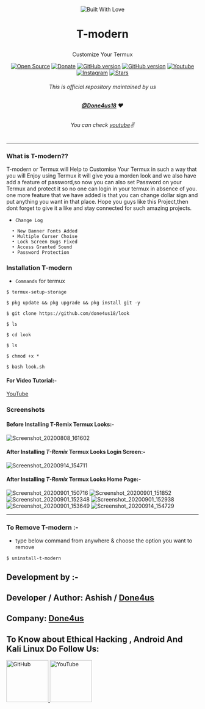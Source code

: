 <p align="center"><a><img title="Built With Love" src="https://forthebadge.com/images/badges/built-for-android.svg"> </a>

# <p align="center">T-modern
<p align="center">Customize Your Termux
<p align="center">
<a href="https://github.com/done4us18"><img title="Open Source" src="https://img.shields.io/badge/Open%20Source-%E2%99%A5-red" ></a>
 <a href="#"><img title="Donate" src="https://img.shields.io/badge/Donate-PayPal-blue" ></a>
 <a href="#"><img title="GitHub version" src="https://d25lcipzij17d.cloudfront.net/badge.svg?id=gh&type=6&v=1.0.0&x2=0" ></a>
<a href="#"><img title="GitHub version" src="https://img.shields.io/github/license/Bhaviktutorials/T-Remix?color=Brightgree" ></a>
 <a href="#"><img alt="Youtube" src="https://img.shields.io/badge/Youtube-Bhavik Tutorials-green"/></a>
 <a href="#"><img alt="Instagram" src="https://img.shields.io/badge/Instagram-Bhavik_Tutorials-ff69b4"/></a>
 <a href="#"><img title="Stars" src="https://img.shields.io/github/stars/Bhaviktutorials/T-Remix?style=social" ></a>
</p>

###### <p align="center">*This is official repository maintained by us*
###### <p align="center"> *[**@Done4us18**](https://www.instagram.com/done4us18/) ❤️*
###### <p align="center"> *You can check [youtube](https://www.youtube.com/channel/UC4479WTD05jcnlA0jxnqclg)✌*
---
### What is T-modern??
T-modern or Termux will Help to Customise Your Termux in such a way that you will Enjoy using Termux it will give you a morden look and we also have add a feature of password,so now you can also set Password on your Termux and protect it so no one can login in your termux in absence of you.
one more feature that we have added is that you can change dollar sign and put anything you want in that place.
Hope you guys like this Project,then dont forget to give it a like and stay connected for such amazing projects.

* `Change Log` 
```
  • New Banner Fonts Added
  • Multiple Curser Choise 
  • Lock Screen Bugs Fixed
  • Access Granted Sound
  • Password Protection
 ```
 ### Installation T-modern
  
* `Commands` for termux
```
$ termux-setup-storage
  
$ pkg update && pkg upgrade && pkg install git -y

$ git clone https://github.com/done4us18/look

$ ls

$ cd look

$ ls

$ chmod +x *

$ bash look.sh
```
#### For Video Tutorial:-
[YouTube](https://www.youtube.com/channel/UC4479WTD05jcnlA0jxnqclg)

### Screenshots

#### Before Installing T-Remix Termux Looks:-

![Screenshot_20200808_161602](https://user-images.githubusercontent.com/64035221/89708658-86510580-d996-11ea-9739-aae202ce3ee2.jpg)

#### After Installing _T-Remix_ Termux Looks Login Screen:-

![Screenshot_20200914_154711](https://user-images.githubusercontent.com/64035221/93075754-e298fa80-f6a3-11ea-979d-97ff94c2ddf5.jpg)

#### After Installing _T-Remix_ Termux Looks Home Page:-

![Screenshot_20200901_150716](https://user-images.githubusercontent.com/64035221/93075823-fd6b6f00-f6a3-11ea-9609-cb84e25cefda.jpg)
![Screenshot_20200901_151852](https://user-images.githubusercontent.com/64035221/93075830-fe9c9c00-f6a3-11ea-8b64-c46b0495e876.jpg)
![Screenshot_20200901_152348](https://user-images.githubusercontent.com/64035221/93075834-ff353280-f6a3-11ea-925d-53b480d70ea2.jpg)
![Screenshot_20200901_152938](https://user-images.githubusercontent.com/64035221/93075836-ffcdc900-f6a3-11ea-89d2-8f52df0362e2.jpg)
![Screenshot_20200901_153649](https://user-images.githubusercontent.com/64035221/93075838-00665f80-f6a4-11ea-8a60-0722bc8f4c07.jpg)
![Screenshot_20200914_154729](https://user-images.githubusercontent.com/64035221/93075840-00fef600-f6a4-11ea-9eed-545395273e77.jpg)

***

### To Remove T-modern :- 

* type below command from anywhere & choose the option you want to remove
```
$ uninstall-t-modern
```
## Development by :-

## Developer / Author: Ashish / [Done4us](https://github.com/done4us18)

## Company: [Done4us](https://www.youtube.com/channel/UC4479WTD05jcnlA0jxnqclg)


## To Know about Ethical Hacking , Android And Kali Linux Do Follow Us:

<a href="https://github.com/done4us/"><img src="https://user-images.githubusercontent.com/64035221/96459220-834c7e00-123f-11eb-8417-534058a7ba62.png" alt="GitHub" width="110" height="110">
<a href="https://www.youtube.com/channel/UC4479WTD05jcnlA0jxnqclg"><img src="https://user-images.githubusercontent.com/64035221/96456596-4f238e00-123c-11eb-821e-85e9aaa3faec.png" alt="YouTube" width="110" height="110">
